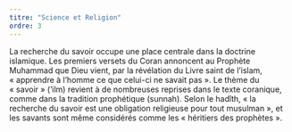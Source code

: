```yaml
---
titre: "Science et Religion"
ordre: 3
---
```


La recherche du savoir occupe une place centrale dans la doctrine islamique. Les premiers versets du Coran annoncent au Prophète Muhammad que Dieu vient, par la révélation du Livre saint de l’islam, «&nbsp;apprendre à l’homme ce que celui-ci ne savait pas&nbsp;». Le thème du «&nbsp;savoir&nbsp;» (‘ilm) revient à de nombreuses reprises dans le texte coranique, comme dans la tradition prophétique (sunnah). Selon le hadîth, «&nbsp;la recherche du savoir est une obligation religieuse pour tout musulman&nbsp;», et les savants sont même considérés comme les «&nbsp;héritiers des prophètes&nbsp;». 
